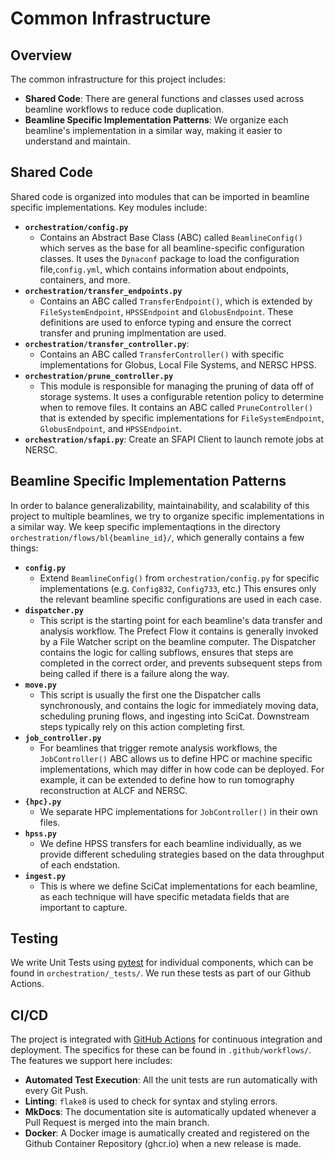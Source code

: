 # Common Infrastructure

## Overview
The common infrastructure for this project includes:
- **Shared Code**: There are general functions and classes used across beamline workflows to reduce code duplication.
- **Beamline Specific Implementation Patterns**: We organize each beamline's implementation in a similar way, making it easier to understand and maintain.

## Shared Code
Shared code is organized into modules that can be imported in beamline specific implementations. Key modules include:
- **`orchestration/config.py`**
    - Contains an Abstract Base Class (ABC) called `BeamlineConfig()` which serves as the base for all beamline-specific configuration classes. It uses the `Dynaconf` package to load the configuration file,`config.yml`, which contains information about endpoints, containers, and more.
- **`orchestration/transfer_endpoints.py`**
    - Contains an ABC called `TransferEndpoint()`, which is extended by `FileSystemEndpoint`, `HPSSEndpoint` and `GlobusEndpoint`. These definitions are used to enforce typing and ensure the correct transfer and pruning implmentation are used.
- **`orchestration/transfer_controller.py`**:
    - Contains an ABC called `TransferController()` with specific implementations for Globus, Local File Systems, and NERSC HPSS.
- **`orchestration/prune_controller.py`**
    - This module is responsible for managing the pruning of data off of storage systems. It uses a configurable retention policy to determine when to remove files. It contains an ABC called `PruneController()` that is extended by specific implementations for `FileSystemEndpoint`, `GlobusEndpoint`, and `HPSSEndpoint`.
- **`orchestration/sfapi.py`**: Create an SFAPI Client to launch remote jobs at NERSC.

## Beamline Specific Implementation Patterns
In order to balance generalizability, maintainability, and scalability of this project to multiple beamlines, we try to organize specific implementations in a similar way. We keep specific implementaqtions in the directory `orchestration/flows/bl{beamline_id}/`, which generally contains a few things:
- **`config.py`**
    - Extend `BeamlineConfig()` from `orchestration/config.py` for specific implementations (e.g. `Config832`, `Config733`, etc.) This ensures only the relevant beamline specific configurations are used in each case.
- **`dispatcher.py`**
    - This script is the starting point for each beamline's data transfer and analysis workflow. The Prefect Flow it contains is generally invoked by a File Watcher script on the beamline computer. The Dispatcher contains the logic for calling subflows, ensures that steps are completed in the correct order, and prevents subsequent steps from being called if there is a failure along the way.
- **`move.py`**
    - This script is usually the first one the Dispatcher calls synchronously, and contains the logic for immediately moving data, scheduling pruning flows, and ingesting into SciCat. Downstream steps typically rely on this action completing first.
- **`job_controller.py`**
    - For beamlines that trigger remote analysis workflows, the `JobController()` ABC allows us to define HPC or machine specific implementations, which may differ in how code can be deployed. For example, it can be extended to define how to run tomography reconstruction at ALCF and NERSC.
- **`{hpc}.py`**
    - We separate HPC implementations for `JobController()` in their own files.
- **`hpss.py`**
    - We define HPSS transfers for each beamline individually, as we provide different scheduling strategies based on the data throughput of each endstation.
- **`ingest.py`**
    - This is where we define SciCat implementations for each beamline, as each technique will have specific metadata fields that are important to capture.

## Testing
We write Unit Tests using [pytest](https://pytest.org/) for individual components, which can be found in `orchestration/_tests/`. We run these tests as part of our Github Actions.

## CI/CD
The project is integrated with [GitHub Actions](https://github.com/features/actions) for continuous integration and deployment. The specifics for these can be found in `.github/workflows/`. The features we support here includes:

- **Automated Test Execution**: All the unit tests are run automatically with every Git Push.
- **Linting**: `flake8` is used to check for syntax and styling errors.
- **MkDocs**: The documentation site is automatically updated whenever a Pull Request is merged into the main branch.
- **Docker**: A Docker image is aumatically created and registered on the Github Container Repository (ghcr.io) when a new release is made.